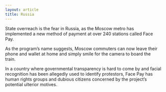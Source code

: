```yaml
---
layout: article
title: Russia
---
```

State overreach is the fear in Russia, as the Moscow metro has implemented a new method of payment at over 240 stations called Face Pay.

As the program’s name suggests, Moscow commuters can now leave their phone and wallet at home and simply smile for the camera to board the train.

In a country where governmental transparency is hard to come by and facial recognition has been allegedly used to identify protestors, Face Pay has human rights groups and dubious citizens concerned by the project’s potential ulterior motives.